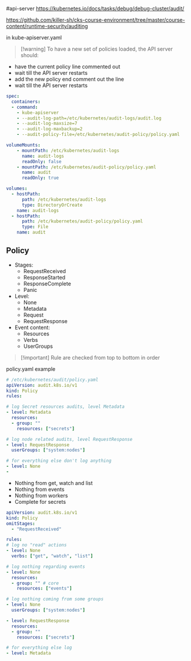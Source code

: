 #api-server 
https://kubernetes.io/docs/tasks/debug/debug-cluster/audit/

https://github.com/killer-sh/cks-course-environment/tree/master/course-content/runtime-security/auditing

in kube-apiserver.yaml

>[!warning] To have a new set of policies loaded, the API server should:
- have the current policy line commented out
- wait till the API server restarts
- add the new policy end comment out the line
- wait till the API server restarts

```yaml
spec:
  containers:
  - command:
    - kube-apiserver
    - --audit-log-path=/etc/kubernetes/audit-logs/audit.log
    - --audit-log-maxsize=7
    - --audit-log-maxbackup=2
    - --audit-policy-file=/etc/kubernetes/audit-policy/policy.yaml
```

```yaml
volumeMounts:
    - mountPath: /etc/kubernetes/audit-logs
      name: audit-logs
      readOnly: false
    - mountPath: /etc/kubernetes/audit-policy/policy.yaml
      name: audit
      readOnly: true
```

```yaml
volumes:
  - hostPath:
      path: /etc/kubernetes/audit-logs
      type: DirectoryOrCreate
    name: audit-logs
  - hostPath:
      path: /etc/kubernetes/audit-policy/policy.yaml
      type: File
    name: audit
```

## Policy
- Stages:
	- RequestReceived
	- ResponseStarted
	- ResponseComplete
	- Panic
- Level:
	- None
	- Metadata
	- Request
	- RequestResponse
- Event content:
	- Resources
	- Verbs
	- UserGroups

>[!important] Rule are checked from top to bottom in order

policy.yaml example
```yaml
# /etc/kubernetes/audit/policy.yaml
apiVersion: audit.k8s.io/v1
kind: Policy
rules:

# log Secret resources audits, level Metadata
- level: Metadata
  resources:
  - group: ""
    resources: ["secrets"]

# log node related audits, level RequestResponse
- level: RequestResponse
  userGroups: ["system:nodes"]

# for everything else don't log anything
- level: None
- 
```

- Nothing from get, watch and list
- Nothing from events
- Nothing from workers
- Complete for secrets

```yaml
apiVersion: audit.k8s.io/v1
kind: Policy
omitStages:
  - "RequestReceived"

rules:
# log no "read" actions
- level: None
  verbs: ["get", "watch", "list"]

# log nothing regarding events
- level: None
  resources:
  - group: "" # core
    resources: ["events"]

# log nothing coming from some groups
- level: None
  userGroups: ["system:nodes"]

- level: RequestResponse
  resources:
  - group: ""
    resources: ["secrets"]

# for everything else log
- level: Metadata
```